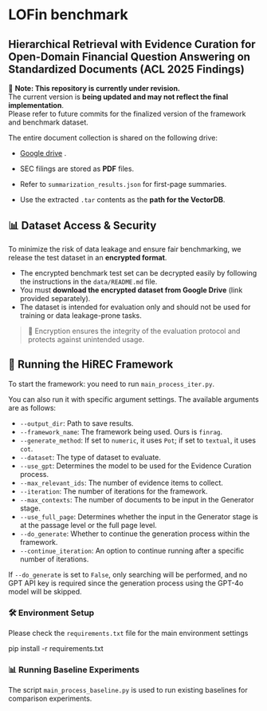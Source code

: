 # LOFin benchmark
## Hierarchical Retrieval with Evidence Curation for Open-Domain Financial Question Answering on Standardized Documents (ACL 2025 Findings)

🚧 **Note: This repository is currently under revision.**  
The current version is **being updated and may not reflect the final implementation**.  
Please refer to future commits for the finalized version of the framework and benchmark dataset.


The entire document collection is shared on the following drive:  
- [Google drive](https://drive.google.com/drive/u/0/folders/1Z_G6HGPFYzQaKU5fEea5_w3p7rigov_1) . 

- SEC filings are stored as **PDF** files.  
- Refer to `summarization_results.json` for first-page summaries.  
- Use the extracted `.tar` contents as the **path for the VectorDB**.

## 📊 Dataset Access & Security

To minimize the risk of data leakage and ensure fair benchmarking, we release the test dataset in an **encrypted format**.

- The encrypted benchmark test set can be decrypted easily by following the instructions in the `data/README.md` file.
- You must **download the encrypted dataset from Google Drive** (link provided separately).
- The dataset is intended for evaluation only and should not be used for training or data leakage-prone tasks.

> 🔐 Encryption ensures the integrity of the evaluation protocol and protects against unintended usage.



## 🚀 Running the HiREC Framework

To start the framework:
 you need to run `main_process_iter.py`.

You can also run it with specific argument settings. The available arguments are as follows:

- `--output_dir`: Path to save results.
- `--framework_name`: The framework being used. Ours is `finrag`.
- `--generate_method`: If set to `numeric`, it uses `Pot`; if set to `textual`, it uses `cot`.
- `--dataset`: The type of dataset to evaluate.
- `--use_gpt`: Determines the model to be used for the Evidence Curation process.
- `--max_relevant_ids`: The number of evidence items to collect.
- `--iteration`: The number of iterations for the framework.
- `--max_contexts`: The number of documents to be input in the Generator stage.
- `--use_full_page`: Determines whether the input in the Generator stage is at the passage level or the full page level.
- `--do_generate`: Whether to continue the generation process within the framework.
- `--continue_iteration`: An option to continue running after a specific number of iterations.

If `--do_generate` is set to `False`, only searching will be performed, and no GPT API key is required since the generation process using the GPT-4o model will be skipped.

### 🛠 Environment Setup

Please check the `requirements.txt` file for the main environment settings

pip install -r requirements.txt

### 📊 Running Baseline Experiments

The script `main_process_baseline.py` is used to run existing baselines for comparison experiments.
